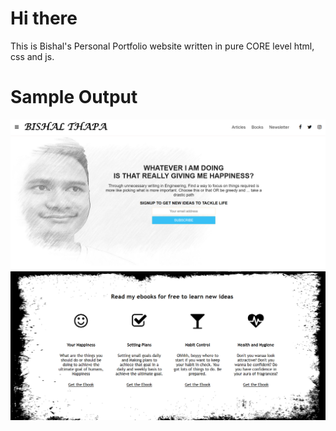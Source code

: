 # Hi there
This is Bishal's Personal Portfolio website written in pure CORE level html, css and js.

# Sample Output

![<img src="sample_outputs/landing_page.png" alt="Actual Output" width="500" height="350"/>](sample_outputs/landing_page.png)
![<img src="sample_outputs/ebooks.png" alt="Actual Output" width="500" height="350"/>](sample_outputs/ebooks.png)
![<img src="sample_outputs/articles.png" alt="Actual Output" width="500" height="350"/>](osample_outputs/articles.png)
![<img src="osample_outputs/details.png" alt="Actual Output" width="500" height="350"/>](osample_outputs/details.png)
